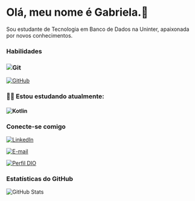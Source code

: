 # Olá, meu nome é Gabriela.👋

Sou estudante de Tecnologia em Banco de Dados na Uninter, apaixonada por novos conhecimentos.

### Habilidades

### ![Git](https://img.shields.io/badge/GIT-E44C30?style=for-the-badge&logo=git&logoColor=white)

[![GitHub](https://img.shields.io/badge/GitHub-000?style=for-the-badge&logo=github&logoColor=30A3DC)]()



### :woman_technologist: Estou estudando atualmente:

#### ![Kotlin](https://img.shields.io/badge/Kotlin-0095D5?&style=for-the-badge&logo=kotlin&logoColor=white)



### Conecte-se comigo

[![LinkedIn](https://img.shields.io/badge/LinkedIn-0077B5?style=for-the-badge&logo=linkedin&logoColor=white)](https://www.linkedin.com/in/gabriela-dos-santos-4a472029b/)

[![E-mail](https://img.shields.io/badge/-Email-000?style=for-the-badge&logo=microsoft-outlook&logoColor=007BFF)](mailto:gabrielasantoss@live.com)

[![Perfil DIO](https://camo.githubusercontent.com/dc69ba27dd6107886a06e09924119b43ea2bcb52f41a9e7d5c1bce4f6280aa58/68747470733a2f2f696d672e736869656c64732e696f2f62616467652f2d4d657525323050657266696c2532306e6125323044494f2d3330413344433f7374796c653d666f722d7468652d6261646765)](https://www.dio.me/users/gabrielasantoss)



### Estatísticas do GitHub

![GitHub Stats](https://github-readme-stats.vercel.app/api?username=eugabby&theme=transparent&bg_color=000&border_color=30A3DC&show_icons=true&icon_color=30A3DC&title_color=E94D5F&text_color=FFF)
